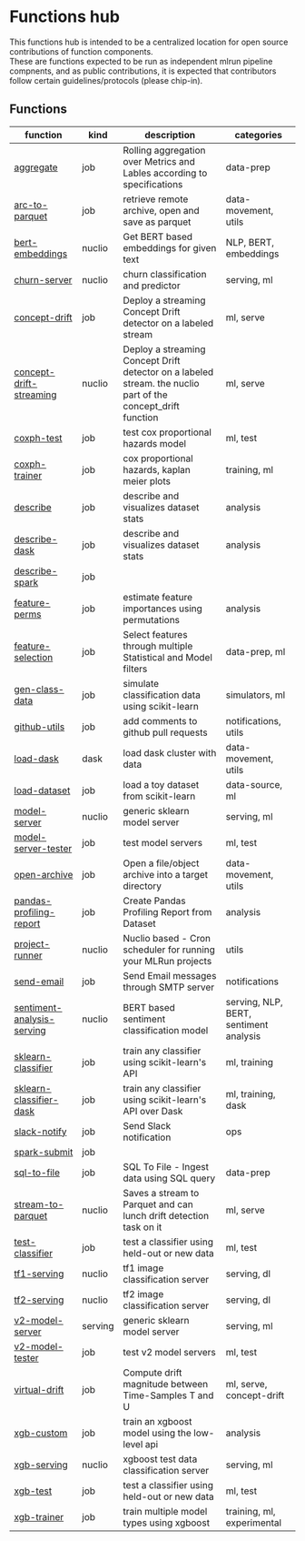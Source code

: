 # Functions hub 

This functions hub is intended to be a centralized location for open source contributions of function components.  
These are functions expected to be run as independent mlrun pipeline compnents, and as public contributions, 
it is expected that contributors follow certain guidelines/protocols (please chip-in).

## Functions
| function | kind | description | categories |
| --- | --- | --- | --- |
| [aggregate](aggregate/aggregate.ipynb) | job | Rolling aggregation over Metrics and Lables according to specifications | data-prep |
| [arc-to-parquet](arc_to_parquet/arc_to_parquet.ipynb) | job | retrieve remote archive, open and save as parquet | data-movement, utils |
| [bert-embeddings](bert_embeddings/bert_embeddings.ipynb) | nuclio | Get BERT based embeddings for given text | NLP, BERT, embeddings |
| [churn-server](churn_server/churn_server.ipynb) | nuclio | churn classification and predictor | serving, ml |
| [concept-drift](concept_drift/concept_drift.ipynb) | job | Deploy a streaming Concept Drift detector on a labeled stream | ml, serve |
| [concept-drift-streaming](concept_drift_streaming/concept_drift_streaming.ipynb) | nuclio | Deploy a streaming Concept Drift detector on a labeled stream. the nuclio part of the concept_drift function | ml, serve |
| [coxph-test](coxph_test/coxph_test.ipynb) | job | test cox proportional hazards model | ml, test |
| [coxph-trainer](coxph_trainer/coxph_trainer.ipynb) | job | cox proportional hazards, kaplan meier plots | training, ml |
| [describe](describe/describe.ipynb) | job | describe and visualizes dataset stats | analysis |
| [describe-dask](describe_dask/describe_dask.ipynb) | job | describe and visualizes dataset stats | analysis |
| [describe-spark](describe_spark/describe_spark.ipynb) | job |  |  |
| [feature-perms](feature_perms/feature_perms.ipynb) | job | estimate feature importances using permutations | analysis |
| [feature-selection](feature_selection/feature_selection.ipynb) | job | Select features through multiple Statistical and Model filters | data-prep, ml |
| [gen-class-data](gen_class_data/gen_class_data.ipynb) | job | simulate classification data using scikit-learn | simulators, ml |
| [github-utils](github_utils/github_utils.ipynb) | job | add comments to github pull requests | notifications, utils |
| [load-dask](load_dask/load_dask.ipynb) | dask | load dask cluster with data | data-movement, utils |
| [load-dataset](load_dataset/load_dataset.ipynb) | job | load a toy dataset from scikit-learn | data-source, ml |
| [model-server](model_server/model_server.ipynb) | nuclio | generic sklearn model server | serving, ml |
| [model-server-tester](model_server_tester/model_server_tester.ipynb) | job | test model servers | ml, test |
| [open-archive](open_archive/open_archive.ipynb) | job | Open a file/object archive into a target directory | data-movement, utils |
| [pandas-profiling-report](pandas_profiling_report/pandas_profiling_report.ipynb) | job | Create Pandas Profiling Report from Dataset | analysis |
| [project-runner](project_runner/project_runner.ipynb) | nuclio | Nuclio based - Cron scheduler for running your MLRun projects | utils |
| [send-email](send_email/send_email.ipynb) | job | Send Email messages through SMTP server | notifications |
| [sentiment-analysis-serving](sentiment_analysis_serving/bert_sentiment_analysis_serving.ipynb) | nuclio | BERT based sentiment classification model | serving, NLP, BERT, sentiment analysis |
| [sklearn-classifier](sklearn_classifier/sklearn_classifier.ipynb) | job | train any classifier using scikit-learn's API | ml, training |
| [sklearn-classifier-dask](sklearn_classifier_dask/sklearn_classifier_dask.ipynb) | job | train any classifier using scikit-learn's API over Dask | ml, training, dask |
| [slack-notify](slack_notify/slack_notify.ipynb) | job | Send Slack notification | ops |
| [spark-submit](spark_submit/spark_submit.ipynb) | job |  |  |
| [sql-to-file](sql_to_file/sql_to_file.ipynb) | job | SQL To File - Ingest data using SQL query | data-prep |
| [stream-to-parquet](stream_to_parquet/stream_to_parquet.ipynb) | nuclio | Saves a stream to Parquet and can lunch drift detection task on it | ml, serve |
| [test-classifier](test_classifier/test_classifier.ipynb) | job | test a classifier using held-out or new data | ml, test |
| [tf1-serving](tf1_serving/tf1_serving.ipynb) | nuclio | tf1 image classification server | serving, dl |
| [tf2-serving](tf2_serving/tf2_serving.ipynb) | nuclio | tf2 image classification server | serving, dl |
| [v2-model-server](v2_model_server/v2_model_server.ipynb) | serving | generic sklearn model server | serving, ml |
| [v2-model-tester](v2_model_tester/v2_model_tester.ipynb) | job | test v2 model servers | ml, test |
| [virtual-drift](virtual_drift/virtual_drift.ipynb) | job | Compute drift magnitude between Time-Samples T and U | ml, serve, concept-drift |
| [xgb-custom](xgb_custom/xgb_custom.ipynb) | job | train an xgboost model using the low-level api | analysis |
| [xgb-serving](xgb_serving/xgb_serving.ipynb) | nuclio | xgboost test data classification server | serving, ml |
| [xgb-test](xgb_test/xgb_test.ipynb) | job | test a classifier using held-out or new data | ml, test |
| [xgb-trainer](xgb_trainer/xgb_trainer.ipynb) | job | train multiple model types using xgboost | training, ml, experimental |
